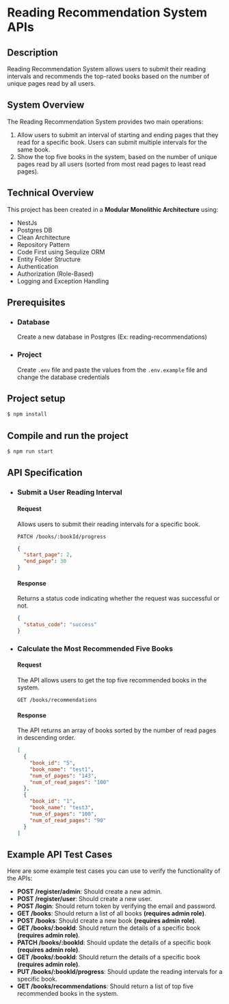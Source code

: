 # Reading Recommendation System APIs

## Description
Reading Recommendation System allows users to submit their reading intervals and recommends the top-rated books based on the number of unique pages read by all users.

## System Overview
The Reading Recommendation System provides two main operations:
1. Allow users to submit an interval of starting and ending pages that they read for a specific book. Users can submit multiple intervals for the same book.
2. Show the top five books in the system, based on the number of unique pages read by all users (sorted from most read pages to least read pages).

## Technical Overview

This project has been created in a <b>Modular Monolithic Architecture</b> using:

- NestJs
- Postgres DB
- Clean Architecture
- Repository Pattern
- Code First using Sequlize ORM
- Entity Folder Structure
- Authentication
- Authorization (Role-Based)
- Logging and Exception Handling


## Prerequisites

- ### Database

    Create a new database in Postgres (Ex: reading-recommendations)


- ### Project

    Create `.env` file and paste the values from the `.env.example` file and change the database credentials


## Project setup

```bash
$ npm install
```

## Compile and run the project

```bash
$ npm run start
```


## API Specification

* ###  Submit a User Reading Interval

    #### Request
    Allows users to submit their reading intervals for a specific book.
    
    `PATCH /books/:bookId/progress`
    
    ```json
    {
      "start_page": 2,
      "end_page": 30
    }
    ```
    
    #### Response
    Returns a status code indicating whether the request was successful or not.
    ```json
    {
      "status_code": "success"
    }
    ```
* ###  Calculate the Most Recommended Five Books

    #### Request
    The API allows users to get the top five recommended books in the system.
    
    `GET /books/recommendations`
    
    #### Response
    The API returns an array of books sorted by the number of read pages in descending order.
    ```json
    [
      {
        "book_id": "5",
        "book_name": "test1",
        "num_of_pages": "143",
        "num_of_read_pages": "100"
      },
      {
        "book_id": "1",
        "book_name": "test3",
        "num_of_pages": "100",
        "num_of_read_pages": "90"
      }
    ]
    ```
    
## Example API Test Cases

Here are some example test cases you can use to verify the functionality of the APIs:

- **POST /register/admin**: Should create a new admin.
- **POST /register/user**: Should create a new user.
- **POST /login**: Should return token by verifying the email and password.
- **GET /books**: Should return a list of all books **(requires admin role)**.
- **POST /books**: Should create a new book **(requires admin role)**.
- **GET /books/:bookId**: Should return the details of a specific book **(requires admin role)**.
- **PATCH /books/:bookId**: Should update the details of a specific book **(requires admin role)**.
- **GET /books/:bookId**: Should return the details of a specific book **(requires admin role)**.
- **PUT /books/:bookId/progress**: Should update the reading intervals for a specific book.
- **GET /books/recommendations**: Should return a list of top five recommended books in the system.
